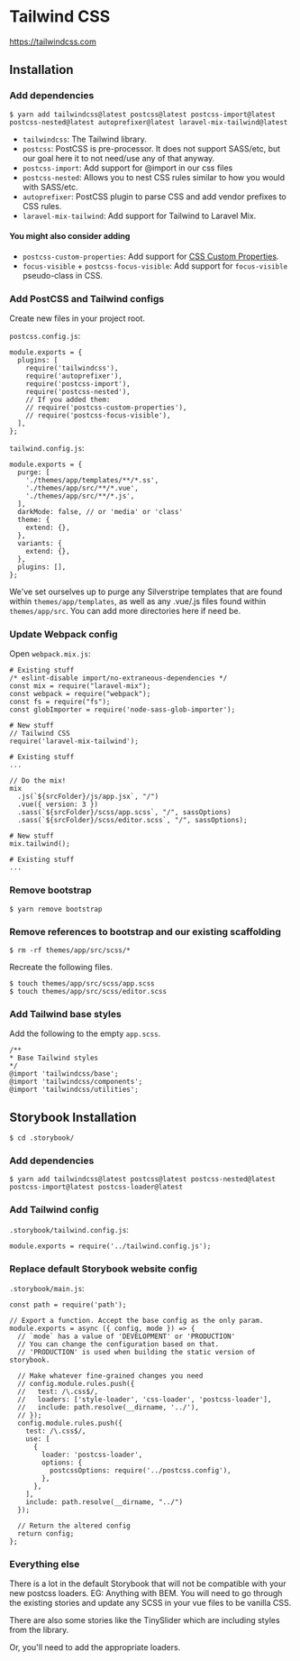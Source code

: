 # Tailwind CSS

https://tailwindcss.com

## Installation

### Add dependencies

```
$ yarn add tailwindcss@latest postcss@latest postcss-import@latest postcss-nested@latest autoprefixer@latest laravel-mix-tailwind@latest
```

- `tailwindcss`: The Tailwind library.
- `postcss`: PostCSS is pre-processor. It does not support SASS/etc, but our goal here it to not need/use any of that anyway.
- `postcss-import`: Add support for @import in our css files
- `postcss-nested`: Allows you to nest CSS rules similar to how you would with SASS/etc.
- `autoprefixer`: PostCSS plugin to parse CSS and add vendor prefixes to CSS rules.
- `laravel-mix-tailwind`: Add support for Tailwind to Laravel Mix.

#### You might also consider adding

- `postcss-custom-properties`: Add support for [CSS Custom Properties](https://www.w3.org/TR/css-variables-1/).
- `focus-visible` + `postcss-focus-visible`: Add support for `focus-visible` pseudo-class in CSS.

### Add PostCSS and Tailwind configs

Create new files in your project root.

`postcss.config.js`:
```
module.exports = {
  plugins: [
    require('tailwindcss'),
    require('autoprefixer'),
    require('postcss-import'),
    require('postcss-nested'),
    // If you added them:
    // require('postcss-custom-properties'),
    // require('postcss-focus-visible'),
  ],
};

```

`tailwind.config.js`:
```
module.exports = {
  purge: [
    './themes/app/templates/**/*.ss',
    './themes/app/src/**/*.vue',
    './themes/app/src/**/*.js',
  ],
  darkMode: false, // or 'media' or 'class'
  theme: {
    extend: {},
  },
  variants: {
    extend: {},
  },
  plugins: [],
};

```

We've set ourselves up to purge any Silverstripe templates that are found within `themes/app/templates`, as well as any
.vue/.js files found within `themes/app/src`. You can add more directories here if need be.

### Update Webpack config

Open `webpack.mix.js`:

```
# Existing stuff
/* eslint-disable import/no-extraneous-dependencies */
const mix = require("laravel-mix");
const webpack = require("webpack");
const fs = require("fs");
const globImporter = require('node-sass-glob-importer');

# New stuff
// Tailwind CSS
require('laravel-mix-tailwind');

# Existing stuff
...

// Do the mix!
mix
  .js(`${srcFolder}/js/app.jsx`, "/")
  .vue({ version: 3 })
  .sass(`${srcFolder}/scss/app.scss`, "/", sassOptions)
  .sass(`${srcFolder}/scss/editor.scss`, "/", sassOptions);

# New stuff
mix.tailwind();

# Existing stuff
...
```

### Remove bootstrap

```
$ yarn remove bootstrap
```

### Remove references to bootstrap and our existing scaffolding

```
$ rm -rf themes/app/src/scss/*
```

Recreate the following files.

```
$ touch themes/app/src/scss/app.scss
$ touch themes/app/src/scss/editor.scss
```

### Add Tailwind base styles

Add the following to the empty `app.scss`.

```
/**
* Base Tailwind styles
*/
@import 'tailwindcss/base';
@import 'tailwindcss/components';
@import 'tailwindcss/utilities';

```

## Storybook Installation

```
$ cd .storybook/
```

### Add dependencies

```
$ yarn add tailwindcss@latest postcss@latest postcss-nested@latest postcss-import@latest postcss-loader@latest
```

### Add Tailwind config

`.storybook/tailwind.config.js`:
```
module.exports = require('../tailwind.config.js');

```

### Replace default Storybook website config

`.storybook/main.js`:
```
const path = require('path');

// Export a function. Accept the base config as the only param.
module.exports = async ({ config, mode }) => {
  // `mode` has a value of 'DEVELOPMENT' or 'PRODUCTION'
  // You can change the configuration based on that.
  // 'PRODUCTION' is used when building the static version of storybook.

  // Make whatever fine-grained changes you need
  // config.module.rules.push({
  //   test: /\.css$/,
  //   loaders: ['style-loader', 'css-loader', 'postcss-loader'],
  //   include: path.resolve(__dirname, '../'),
  // });
  config.module.rules.push({
    test: /\.css$/,
    use: [
      {
        loader: 'postcss-loader',
        options: {
          postcssOptions: require('../postcss.config'),
        },
      },
    ],
    include: path.resolve(__dirname, "../")
  });

  // Return the altered config
  return config;
};
```

### Everything else

There is a lot in the default Storybook that will not be compatible with your new postcss loaders. EG: Anything with
BEM. You will need to go through the existing stories and update any SCSS in your vue files to be vanilla CSS.

There are also some stories like the TinySlider which are including styles from the library.

Or, you'll need to add the appropriate loaders.
